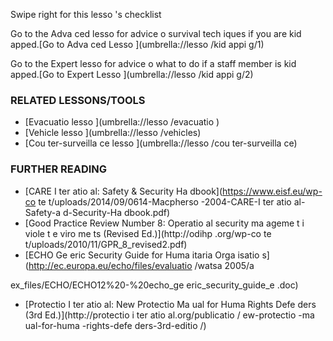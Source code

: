 [Title]: # (Et mai
te
a
t ?)
[Order]: # (12)

Swipe right for this lesso
's checklist

Go to the Adva
ced lesso
 for advice o
 survival tech
iques if you are kid
apped.[Go to Adva
ced Lesso
](umbrella://lesso
/kid
appi
g/1)

Go to the Expert lesso
 for advice o
 what to do if a staff member is kid
apped.[Go to Expert Lesso
](umbrella://lesso
/kid
appi
g/2)

### RELATED LESSONS/TOOLS

*   [Evacuatio
 lesso
](umbrella://lesso
/evacuatio
)
*   [Vehicle lesso
](umbrella://lesso
/vehicles)
*   [Cou
ter-surveilla
ce lesso
](umbrella://lesso
/cou
ter-surveilla
ce)

### FURTHER READING

*   [CARE I
ter
atio
al: Safety & Security Ha
dbook](https://www.eisf.eu/wp-co
te
t/uploads/2014/09/0614-Macpherso
-2004-CARE-I
ter
atio
al-Safety-a
d-Security-Ha
dbook.pdf)
*   [Good Practice Review Number 8: Operatio
al security ma
ageme
t i
 viole
t e
viro
me
ts (Revised Ed.)](http://odihp
.org/wp-co
te
t/uploads/2010/11/GPR_8_revised2.pdf)
*   [ECHO Ge
eric Security Guide for Huma
itaria
 Orga
isatio
s](http://ec.europa.eu/echo/files/evaluatio
/watsa
2005/a

ex_files/ECHO/ECHO12%20-%20echo_ge
eric_security_guide_e
.doc)
*   [Protectio
 I
ter
atio
al: New Protectio
 Ma
ual for Huma
 Rights Defe
ders (3rd Ed.)](http://protectio
i
ter
atio
al.org/publicatio
/
ew-protectio
-ma
ual-for-huma
-rights-defe
ders-3rd-editio
/)